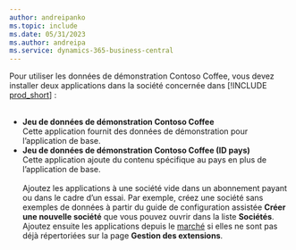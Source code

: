 ```yaml
---
author: andreipanko
ms.topic: include
ms.date: 05/31/2023
ms.author: andreipa
ms.service: dynamics-365-business-central
---
```


Pour utiliser les données de démonstration Contoso Coffee, vous devez installer deux applications dans la société concernée dans [!INCLUDE [prod_short](../includes/prod_short.md)] :  <br><br>
- **Jeu de données de démonstration Contoso Coffee**  
    Cette application fournit des données de démonstration pour l’application de base.  
- **Jeu de données de démonstration Contoso Coffee (ID pays)**  
    Cette application ajoute du contenu spécifique au pays en plus de l’application de base.
<br><br>
Ajoutez les applications à une société vide dans un abonnement payant ou dans le cadre d’un essai. Par exemple, créez une société sans exemples de données à partir du guide de configuration assistée **Créer une nouvelle société** que vous pouvez ouvrir dans la liste **Sociétés**. Ajoutez ensuite les applications depuis le [marché](../ui-extensions-install-uninstall.md#install) si elles ne sont pas déjà répertoriées sur la page **Gestion des extensions**.  

